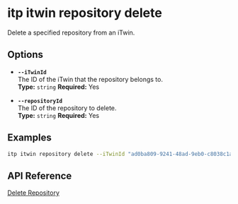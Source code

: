 # itp itwin repository delete

Delete a specified repository from an iTwin.

## Options

- **`--iTwinId`**  
  The ID of the iTwin that the repository belongs to.  
  **Type:** `string` **Required:** Yes

- **`--repositoryId`**  
  The ID of the repository to delete.  
  **Type:** `string` **Required:** Yes

## Examples

```bash
itp itwin repository delete --iTwinId "ad0ba809-9241-48ad-9eb0-c8038c1a1d51" --repositoryId "bf4d8b36-25d7-4b72-b38b-12c1f0325f42"
```

## API Reference

[Delete Repository](https://developer.bentley.com/apis/iTwins/operations/delete-repository/)
